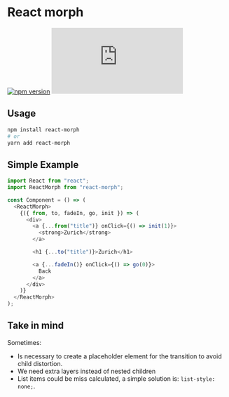 # React morph

[![npm version](https://badge.fury.io/js/react-morph.svg?v2)](https://www.npmjs.com/package/react-morph)
![size](http://img.badgesize.io/brunnolou/react-morph/master/lib/all.min.js?compression=gzip&label=gzip+size)

## Usage

```sh
npm install react-morph
# or
yarn add react-morph
```

## Simple Example

```js
import React from "react";
import ReactMorph from "react-morph";

const Component = () => (
  <ReactMorph>
    {({ from, to, fadeIn, go, init }) => (
      <div>
        <a {...from("title")} onClick={() => init(1)}>
          <strong>Zurich</strong>
        </a>

        <h1 {...to("title")}>Zurich</h1>

        <a {...fadeIn()} onClick={() => go(0)}>
          Back
        </a>
      </div>
    )}
  </ReactMorph>
);
```

## Take in mind

Sometimes:

* Is necessary to create a placeholder element for the transition to avoid child distortion.
* We need extra layers instead of nested children
* List items could be miss calculated, a simple solution is: `list-style: none;`.
